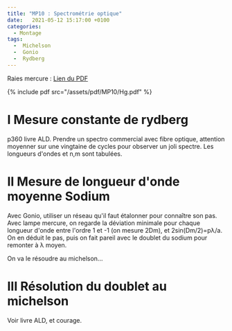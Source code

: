 ```yaml
---
title: "MP10 : Spectrométrie optique"
date:   2021-05-12 15:17:00 +0100
categories:
  - Montage
tags:
  -  Michelson
  -  Gonio
  -  Rydberg
---
```

Raies mercure : [Lien du PDF](/assets/pdf/MP10/Hg.pdf)

{% include pdf src="/assets/pdf/MP10/Hg.pdf" %}

# I Mesure constante de rydberg

p360 livre ALD. Prendre un spectro commercial avec fibre optique, attention moyenner sur une vingtaine de cycles pour observer un joli spectre. Les longueurs d'ondes et n,m sont tabulées.

# II Mesure de longueur d'onde moyenne Sodium

Avec Gonio, utiliser un réseau qu'il faut étalonner pour connaître son pas. Avec lampe mercure, on regarde la déviation minimale pour chaque longueur d'onde entre l'ordre 1 et -1 (on mesure 2Dm), et 2sin(Dm/2)=p&lambda;/a. On en déduit le pas, puis on fait pareil avec le doublet du sodium pour remonter à &lambda; moyen.

On va le résoudre au michelson...

# III Résolution du doublet au michelson

Voir livre ALD, et courage.
